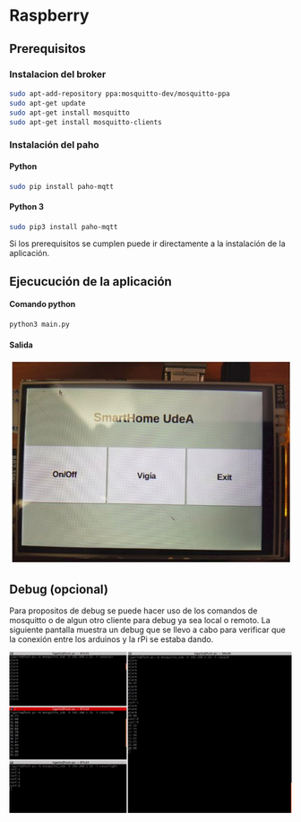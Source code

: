 # Raspberry #

## Prerequisitos ##

### Instalacion del broker ###

```bash
sudo apt-add-repository ppa:mosquitto-dev/mosquitto-ppa
sudo apt-get update
sudo apt-get install mosquitto
sudo apt-get install mosquitto-clients
```

### Instalación del paho ###

#### Python ####

```bash
sudo pip install paho-mqtt
```

#### Python 3 ####

```bash
sudo pip3 install paho-mqtt
```

Si los prerequisitos se cumplen puede ir directamente a la instalación de la aplicación.

## Ejecucución de la aplicación ##

#### Comando python ####

```bash
python3 main.py
```

#### Salida ####

![rasp](gateway_raspberry.jpg)

## Debug (opcional) ##

Para propositos de debug se puede hacer uso de los comandos de mosquitto o de algun otro cliente para debug ya sea local o remoto. La siguiente pantalla muestra un debug que se llevo a cabo para verificar que la conexión entre los arduinos y la rPi se estaba dando.

![debug](debug_con_mosquitto.jpg)
